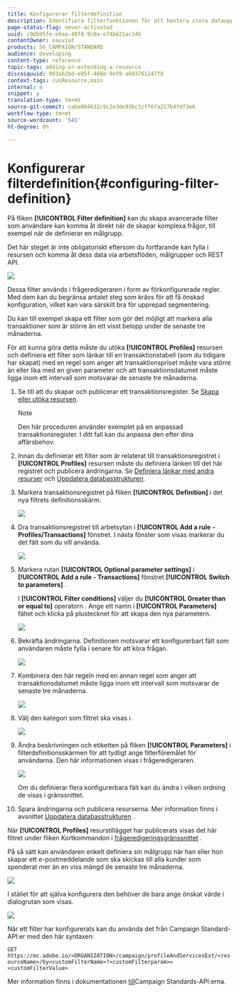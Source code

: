 ```yaml
---
title: Konfigurerar filterdefinition
description: Identifiera filterfunktionen för att hantera stora datauppsättningar.
page-status-flag: never-activated
uuid: c9db95fe-e9aa-40f8-9c0a-e74bb21ac14b
contentOwner: sauviat
products: SG_CAMPAIGN/STANDARD
audience: developing
content-type: reference
topic-tags: adding-or-extending-a-resource
discoiquuid: 993ab2bd-e05f-468e-9ef8-a603761247f8
context-tags: cusResource,main
internal: n
snippet: y
translation-type: tm+mt
source-git-commit: cabe064632c9c2e3de93bc1cff6fa217b4fdf3e6
workflow-type: tm+mt
source-wordcount: '541'
ht-degree: 0%

---
```



# Konfigurerar filterdefinition{#configuring-filter-definition}

På fliken **[!UICONTROL Filter definition]** kan du skapa avancerade filter som användare kan komma åt direkt när de skapar komplexa frågor, till exempel när de definierar en målgrupp.

Det här steget är inte obligatoriskt eftersom du fortfarande kan fylla i resursen och komma åt dess data via arbetsflöden, målgrupper och REST API.

![](assets/custom_resource_filter-definition.png)

Dessa filter används i frågeredigeraren i form av förkonfigurerade regler. Med dem kan du begränsa antalet steg som krävs för att få önskad konfiguration, vilket kan vara särskilt bra för upprepad segmentering.

Du kan till exempel skapa ett filter som gör det möjligt att markera alla transaktioner som är större än ett visst belopp under de senaste tre månaderna.

För att kunna göra detta måste du utöka **[!UICONTROL Profiles]** resursen och definiera ett filter som länkar till en transaktionstabell (som du tidigare har skapat) med en regel som anger att transaktionspriset måste vara större än eller lika med en given parameter och att transaktionsdatumet måste ligga inom ett intervall som motsvarar de senaste tre månaderna.

1. Se till att du skapar och publicerar ett transaktionsregister. Se [Skapa eller utöka resursen](../../developing/using/creating-or-extending-the-resource.md).

   >[!NOTE]
   >
   >Den här proceduren använder exemplet på en anpassad transaktionsregister. I ditt fall kan du anpassa den efter dina affärsbehov.

1. Innan du definierar ett filter som är relaterat till transaktionsregistret i **[!UICONTROL Profiles]** resursen måste du definiera länken till det här registret och publicera ändringarna. Se [Definiera länkar med andra resurser](../../developing/using/configuring-the-resource-s-data-structure.md#defining-links-with-other-resources) och [Uppdatera databasstrukturen](../../developing/using/updating-the-database-structure.md).
1. Markera transaktionsregistret på fliken **[!UICONTROL Definition]** i det nya filtrets definitionsskärm.

   ![](assets/custom_resource_filter-definition_example-empty.png)

1. Dra transaktionsregistret till arbetsytan i **[!UICONTROL Add a rule - Profiles/Transactions]** fönstret. I nästa fönster som visas markerar du det fält som du vill använda.

   ![](assets/custom_resource_filter-definition_example-field.png)

1. Markera rutan **[!UICONTROL Optional parameter settings]** i **[!UICONTROL Add a rule - Transactions]** fönstret **[!UICONTROL Switch to parameters]** .

   I **[!UICONTROL Filter conditions]** väljer du **[!UICONTROL Greater than or equal to]** operatorn . Ange ett namn i **[!UICONTROL Parameters]** fältet och klicka på plustecknet för att skapa den nya parametern.

   ![](assets/custom_resource_filter-definition_example-parameter.png)

1. Bekräfta ändringarna. Definitionen motsvarar ett konfigurerbart fält som användaren måste fylla i senare för att köra frågan.

   ![](assets/custom_resource_filter-definition_ex_edit-rule.png)

1. Kombinera den här regeln med en annan regel som anger att transaktionsdatumet måste ligga inom ett intervall som motsvarar de senaste tre månaderna.

   ![](assets/custom_resource_filter-definition_example.png)

1. Välj den kategori som filtret ska visas i.

   ![](assets/custom_resource_filter-definition_category.png)

1. Ändra beskrivningen och etiketten på fliken **[!UICONTROL Parameters]** i filterdefinitionsskärmen för att tydligt ange filterföremålet för användarna. Den här informationen visas i frågeredigeraren.

   ![](assets/custom_resource_filter-definition_parameters.png)

   Om du definierar flera konfigurerbara fält kan du ändra i vilken ordning de visas i gränssnittet.

1. Spara ändringarna och publicera resurserna. Mer information finns i avsnittet [Uppdatera databasstrukturen](../../developing/using/updating-the-database-structure.md) .

När **[!UICONTROL Profiles]** resurstillägget har publicerats visas det här filtret under fliken Kortkommandon i [frågeredigeringsgränssnittet](../../automating/using/editing-queries.md) .

På så sätt kan användaren enkelt definiera sin målgrupp när han eller hon skapar ett e-postmeddelande som ska skickas till alla kunder som spenderat mer än en viss mängd de senaste tre månaderna.

![](assets/custom_resource_filter-definition_email-audience.png)

I stället för att själva konfigurera den behöver de bara ange önskat värde i dialogrutan som visas.

![](assets/custom_resource_filter-definition_email-audience_filter.png)

När ett filter har konfigurerats kan du använda det från Campaign Standard-API:er med den här syntaxen:

`GET https://mc.adobe.io/<ORGANIZATION>/campaign/profileAndServicesExt/<resourceName>/by<customFilterName>?<customFilterparam>=<customFilterValue>`

Mer information finns i dokumentationen [till](../../api/using/filtering.md#custom-filters)Campaign Standards-API:erna.
